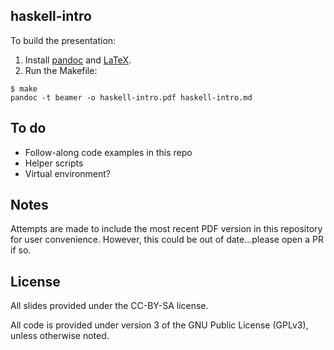 haskell-intro
-------------

To build the presentation:

1. Install [pandoc](http://pandoc.org/) and [LaTeX](https://www.latex-project.org/get/).
2. Run the Makefile:
```
$ make
pandoc -t beamer -o haskell-intro.pdf haskell-intro.md
```

## To do

- Follow-along code examples in this repo
- Helper scripts
- Virtual environment?

## Notes

Attempts are made to include the most recent PDF version in this repository for
user convenience. However, this could be out of date...please open a PR if so.

## License

All slides provided under the CC-BY-SA license.

All code is provided under version 3 of the GNU Public License (GPLv3), unless otherwise noted.
